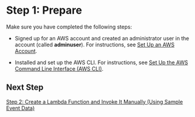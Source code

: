 # Step 1: Prepare<a name="with-kinesis-example-prepare"></a>

Make sure you have completed the following steps:

+ Signed up for an AWS account and created an administrator user in the account \(called **adminuser**\)\. For instructions, see [Set Up an AWS Account](setup.md)\. 

+ Installed and set up the AWS CLI\. For instructions, see [Set Up the AWS Command Line Interface \(AWS CLI\)](setup-awscli.md)\.

## Next Step<a name="with-kinesis-example-prepare-next-step"></a>

[Step 2: Create a Lambda Function and Invoke It Manually \(Using Sample Event Data\)](with-kinesis-example-create-test-manually.md)